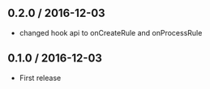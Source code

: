 ## 0.2.0 / 2016-12-03

- changed hook api to onCreateRule and onProcessRule

## 0.1.0 / 2016-12-03

- First release
